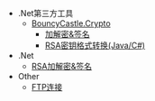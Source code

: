 
* .Net第三方工具
	* [BouncyCastle.Crypto](BouncyCastle.Crypto/)
		* [加解密&签名](BouncyCastle.Crypto/RSAencryption)
		* [RSA密钥格式转换(Java/C#)](BouncyCastle.Crypto/RSAKeyConvert)
* .Net
	* [RSA加解密&签名](Csharp/RSAencryption)
* Other
	* [FTP连接](Other/FTPconnect)